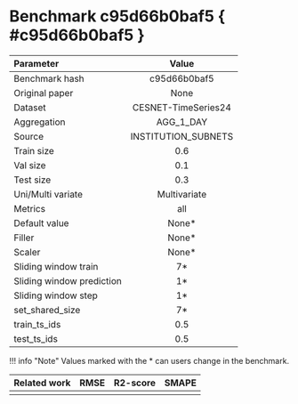 # Benchmark c95d66b0baf5 { #c95d66b0baf5 }

| Parameter | Value |
|:-----------------|:-----------------:|
| Benchmark hash |  c95d66b0baf5 |
| Original paper |  None |
| Dataset |  CESNET-TimeSeries24 |
| Aggregation |  AGG_1_DAY |
| Source |  INSTITUTION_SUBNETS |
| Train size |  0.6 |
| Val size |  0.1 |
| Test size |  0.3 |
| Uni/Multi variate |  Multivariate |
| Metrics |  all |
| Default value |  None* |
| Filler |  None* |
| Scaler |  None* |
| Sliding window train |  7* |
| Sliding window prediction |  1* |
| Sliding window step |  1* |
| set_shared_size |  7* |
| train_ts_ids |  0.5 |
| test_ts_ids |  0.5 |

!!! info "Note"
    Values marked with the * can users change in the benchmark.

| Related work | RMSE | R2-score | SMAPE |
|:-----------------|:-----------------:|:-----------------:|:-----------------:|
|  |   |  |  |
